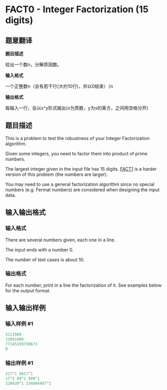 # FACT0 - Integer Factorization (15 digits)

## 题意翻译

**题目描述**

给出一个数n，分解质因数。

**输入格式**

一个正整数n（会有若干行(大约10行)，并以0结束）（n

**输出格式**

每输入一行，会以x^y形式输出(x为质数，y为x的乘方，之间用空格分开)

## 题目描述

This is a problem to test the robustness of your Integer Factorization algorithm.

Given some integers, you need to factor them into product of prime numbers.

The largest integer given in the input file has 15 digits. [FACT1](/problems/FACT1) is a harder version of this problem (the numbers are larger).

You may need to use a general factorization algorithm since no special numbers (e.g. Fermat numbers) are considered when designing the input data.

## 输入输出格式

### 输入格式

There are several numbers given, each one in a line.

The input ends with a number 0.

The number of test cases is about 10.

### 输出格式

For each number, print in a line the factorization of it. See examples below for the output format.

## 输入输出样例

### 输入样例 #1

```cpp
3111989
13091989
77145199750673
0
```


### 输出样例 #1

```cpp
317^1 9817^1
17^2 89^1 509^1
328439^1 234884407^1
```


